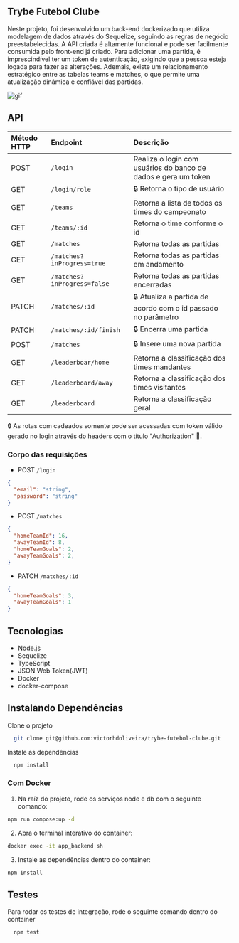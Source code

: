 ## Trybe Futebol Clube

Neste projeto, foi desenvolvido um back-end dockerizado que utiliza modelagem de dados através do Sequelize, seguindo as regras de negócio preestabelecidas. A API criada é altamente funcional e pode ser facilmente consumida pelo front-end já criado.
Para adicionar uma partida, é imprescindível ter um token de autenticação, exigindo que a pessoa esteja logada para fazer as alterações. Ademais, existe um relacionamento estratégico entre as tabelas teams e matches, o que permite uma atualização dinâmica e confiável das partidas.

![gif](https://media.giphy.com/media/v1.Y2lkPTc5MGI3NjExNWFkZjc4ZWIyNTJjODJmOGIxZTJiZWQ0YzZkNDkzYTFlOTRjZTNhNSZjdD1n/eK1sV7PDyQXAO5pzLa/giphy.gif)

## API

| Método HTTP | Endpoint   | Descrição               | 
| :---------- | :--------- | :---------------------- |
| POST        | `/login`   | Realiza o login com usuários do banco de dados e gera um token    
| GET         | `/login/role`| :lock: Retorna o tipo de usuário
| GET         | `/teams`   | Retorna a lista de todos os times do campeonato
| GET         | `/teams/:id` | Retorna o time conforme o id
| GET         | `/matches`   | Retorna todas as partidas 
| GET         | `/matches?inProgress=true` | Retorna todas as partidas em andamento
| GET         | `/matches?inProgress=false`| Retorna todas as partidas encerradas
| PATCH       | `/matches/:id`    | :lock: Atualiza a partida de acordo com o id passado no parâmetro
| PATCH       | `/matches/:id/finish` | :lock: Encerra uma partida
| POST         | `/matches`           | :lock: Insere uma nova partida
| GET          | `/leaderboar/home`   | Retorna a classificação dos times mandantes
| GET          | `/leaderboard/away`  | Retorna a classificação dos times visitantes
| GET          | `/leaderboard`       | Retorna a classificação geral

:lock: As rotas com cadeados somente pode ser acessadas com token válido gerado no login através do headers com o título "Authorization" :key:.

### Corpo das requisições

- POST `/login`

```json
{
  "email": "string",
  "password": "string"
}
```

- POST `/matches`

```json
{
  "homeTeamId": 16,
  "awayTeamId": 8,
  "homeTeamGoals": 2,
  "awayTeamGoals": 2,
}
```

- PATCH `/matches/:id`

```json
{
  "homeTeamGoals": 3,
  "awayTeamGoals": 1
}
```
## Tecnologias
* Node.js
* Sequelize
* TypeScript
* JSON Web Token(JWT)
* Docker
* docker-compose

## Instalando Dependências

Clone o projeto

```bash
  git clone git@github.com:victorhdoliveira/trybe-futebol-clube.git
```
Instale as dependências

```bash
  npm install
```
### Com Docker

1. Na raíz do projeto, rode os serviços node e db com o seguinte comando: 
```bash
npm run compose:up -d
```
2. Abra o terminal interativo do container:
```bash
docker exec -it app_backend sh
```
3. Instale as dependências dentro do container:
```bash
npm install
```

## Testes

Para rodar os testes de integração, rode o seguinte comando dentro do container

```bash
  npm test
```
